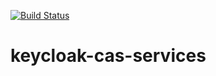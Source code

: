 [![Build Status](https://travis-ci.com/johnjcool/keycloak-cas-services.svg?branch=master)](https://travis-ci.com/johnjcool/keycloak-cas-services)

# keycloak-cas-services
